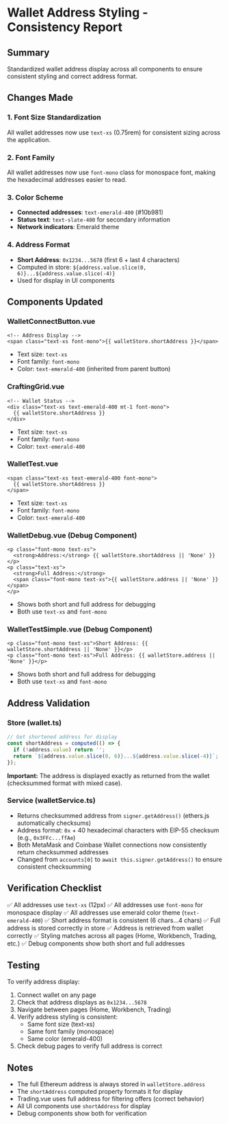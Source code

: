 # Wallet Address Styling - Consistency Report

## Summary
Standardized wallet address display across all components to ensure consistent styling and correct address format.

## Changes Made

### 1. Font Size Standardization
All wallet addresses now use `text-xs` (0.75rem) for consistent sizing across the application.

### 2. Font Family
All wallet addresses now use `font-mono` class for monospace font, making the hexadecimal addresses easier to read.

### 3. Color Scheme
- **Connected addresses**: `text-emerald-400` (#10b981)
- **Status text**: `text-slate-400` for secondary information
- **Network indicators**: Emerald theme

### 4. Address Format
- **Short Address**: `0x1234...5678` (first 6 + last 4 characters)
- Computed in store: `${address.value.slice(0, 6)}...${address.value.slice(-4)}`
- Used for display in UI components

## Components Updated

### WalletConnectButton.vue
```vue
<!-- Address Display -->
<span class="text-xs font-mono">{{ walletStore.shortAddress }}</span>
```
- Text size: `text-xs`
- Font family: `font-mono`
- Color: `text-emerald-400` (inherited from parent button)

### CraftingGrid.vue
```vue
<!-- Wallet Status -->
<div class="text-xs text-emerald-400 mt-1 font-mono">
  {{ walletStore.shortAddress }}
</div>
```
- Text size: `text-xs`
- Font family: `font-mono`
- Color: `text-emerald-400`

### WalletTest.vue
```vue
<span class="text-xs text-emerald-400 font-mono">
  {{ walletStore.shortAddress }}
</span>
```
- Text size: `text-xs`
- Font family: `font-mono`
- Color: `text-emerald-400`

### WalletDebug.vue (Debug Component)
```vue
<p class="font-mono text-xs">
  <strong>Address:</strong> {{ walletStore.shortAddress || 'None' }}
</p>
<p class="text-xs">
  <strong>Full Address:</strong> 
  <span class="font-mono text-xs">{{ walletStore.address || 'None' }}</span>
</p>
```
- Shows both short and full address for debugging
- Both use `text-xs` and `font-mono`

### WalletTestSimple.vue (Debug Component)
```vue
<p class="font-mono text-xs">Short Address: {{ walletStore.shortAddress || 'None' }}</p>
<p class="font-mono text-xs">Full Address: {{ walletStore.address || 'None' }}</p>
```
- Shows both short and full address for debugging
- Both use `text-xs` and `font-mono`

## Address Validation

### Store (wallet.ts)
```typescript
// Get shortened address for display
const shortAddress = computed(() => {
  if (!address.value) return '';
  return `${address.value.slice(0, 6)}...${address.value.slice(-4)}`;
});
```

**Important:** The address is displayed exactly as returned from the wallet (checksummed format with mixed case).

### Service (walletService.ts)
- Returns checksummed address from `signer.getAddress()` (ethers.js automatically checksums)
- Address format: `0x` + 40 hexadecimal characters with EIP-55 checksum (e.g., `0x3FFc...ffAe`)
- Both MetaMask and Coinbase Wallet connections now consistently return checksummed addresses
- Changed from `accounts[0]` to `await this.signer.getAddress()` to ensure consistent checksumming

## Verification Checklist

✅ All addresses use `text-xs` (12px)
✅ All addresses use `font-mono` for monospace display
✅ All addresses use emerald color theme (`text-emerald-400`)
✅ Short address format is consistent (6 chars...4 chars)
✅ Full address is stored correctly in store
✅ Address is retrieved from wallet correctly
✅ Styling matches across all pages (Home, Workbench, Trading, etc.)
✅ Debug components show both short and full addresses

## Testing

To verify address display:
1. Connect wallet on any page
2. Check that address displays as `0x1234...5678`
3. Navigate between pages (Home, Workbench, Trading)
4. Verify address styling is consistent:
   - Same font size (text-xs)
   - Same font family (monospace)
   - Same color (emerald-400)
5. Check debug pages to verify full address is correct

## Notes

- The full Ethereum address is always stored in `walletStore.address`
- The `shortAddress` computed property formats it for display
- Trading.vue uses full address for filtering offers (correct behavior)
- All UI components use `shortAddress` for display
- Debug components show both for verification

